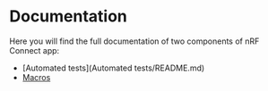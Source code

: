 # Documentation

Here you will find the full documentation of two components of nRF Connect app:

- [Automated tests](Automated tests/README.md)
- [Macros](Macros/README.md)

